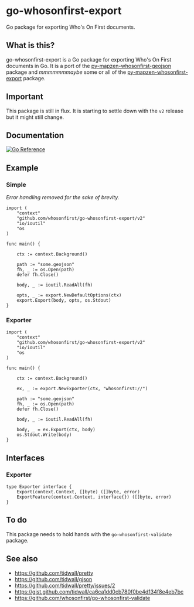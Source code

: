 # go-whosonfirst-export

Go package for exporting Who's On First documents.

## What is this?

go-whosonfirst-export is a Go package for exporting Who's On First documents in Go. It is a port of the [py-mapzen-whosonfirst-geojson](https://github.com/whosonfirst/py-mapzen-whosonfirst-geojson) package and _mmmmmmmaybe_ some or all of the [py-mapzen-whosonfirst-export](https://github.com/whosonfirst/py-mapzen-whosonfirst-geojson) package.

## Important

This package is still in flux. It is starting to settle down with the `v2` release but it might still change.

## Documentation

[![Go Reference](https://pkg.go.dev/badge/github.com/whosonfirst/go-whosonfirst-export.svg)](https://pkg.go.dev/github.com/whosonfirst/go-whosonfirst-export)

## Example

### Simple

_Error handling removed for the sake of brevity._

```
import (
	"context"
	"github.com/whosonfirst/go-whosonfirst-export/v2"
	"io/ioutil"
	"os
)

func main() {

	ctx := context.Background()

	path := "some.geojson"     	
	fh, _ := os.Open(path)
	defer fh.Close()

	body, _ := ioutil.ReadAll(fh)

	opts, _ := export.NewDefaultOptions(ctx)
	export.Export(body, opts, os.Stdout)
}
```

### Exporter

```
import (
	"context"
	"github.com/whosonfirst/go-whosonfirst-export/v2"
	"io/ioutil"
	"os
)

func main() {

	ctx := context.Background()

	ex, _ := export.NewExporter(ctx, "whosonfirst://")
	
	path := "some.geojson"     	
	fh, _ := os.Open(path)
	defer fh.Close()

	body, _ := ioutil.ReadAll(fh)

	body, _ = ex.Export(ctx, body)
	os.Stdout.Write(body)
}
```

## Interfaces

### Exporter

```
type Exporter interface {
	Export(context.Context, []byte) ([]byte, error)
	ExportFeature(context.Context, interface{}) ([]byte, error)
}
```

## To do

This package needs to hold hands with the `go-whosonfirst-validate` package.

## See also

* https://github.com/tidwall/pretty
* https://github.com/tidwall/gjson
* https://github.com/tidwall/pretty/issues/2
* https://gist.github.com/tidwall/ca6ca1dd0cb780f0be4d134f8e4eb7bc
* https://github.com/whosonfirst/go-whosonfirst-validate